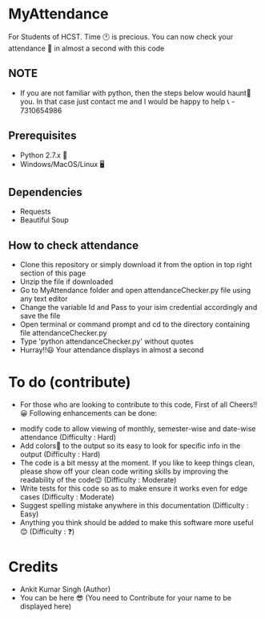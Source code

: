 # MyAttendance
For Students of HCST. Time 🕐 is precious. You can now check your attendance 💯 in almost a second with this code

## NOTE
- If you are not familiar with python, then the steps below would haunt👻 you. In that case just contact me and I would
be happy to help
📞 - 7310654986

## Prerequisites
- Python 2.7.x 🐍
- Windows/MacOS/Linux 🖥

## Dependencies
- Requests
- Beautiful Soup

## How to check attendance
- Clone this repository or simply download it from the option in top right section of this page
- Unzip the file if downloaded
- Go to MyAttendance folder and open attendanceChecker.py file using any text editor
- Change the variable Id and Pass to your isim credential accordingly and save the file
- Open terminal or command prompt and cd to the directory containing file attendanceChecker.py
- Type 'python attendanceChecker.py' without quotes
- Hurray!!😃 Your attendance displays in almost a second

# To do (contribute)
* For those who are looking to contribute to this code, First of all Cheers!!😀
Following enhancements can be done:
- modify code to allow viewing of monthly, semester-wise and date-wise attendance (Difficulty : Hard)
- Add colors🌈 to the output so its easy to look for specific info in the output (Difficulty : Hard)
- The code is a bit messy at the moment. If you like to keep things clean, please show off your clean code writing skills by 
improving the readability of the code😌 (Difficulty : Moderate)
- Write tests for this code so as to make ensure it works even for edge cases (Difficulty : Moderate)
- Suggest spelling mistake anywhere in this documentation (Difficulty : Easy)
- Anything you think should be added to make this software more useful😊 (Difficulty : ❓)

# Credits
- Ankit Kumar Singh (Author)
- You can be here 😎 (You need to Contribute for your name to be displayed here)
